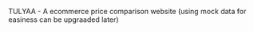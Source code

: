 TULYAA - A ecommerce price comparison website
 (using mock data for easiness can be upgraaded later)
